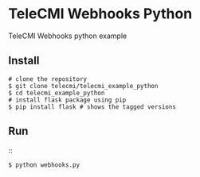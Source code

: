 TeleCMI Webhooks Python 
======

TeleCMI Webhooks python example

Install
-------



    # clone the repository
    $ git clone telecmi/telecmi_example_python
    $ cd telecmi_example_python
    # install flask package using pip
    $ pip install flask # shows the tagged versions
    

Run
---

::

    $ python webhooks.py
  
